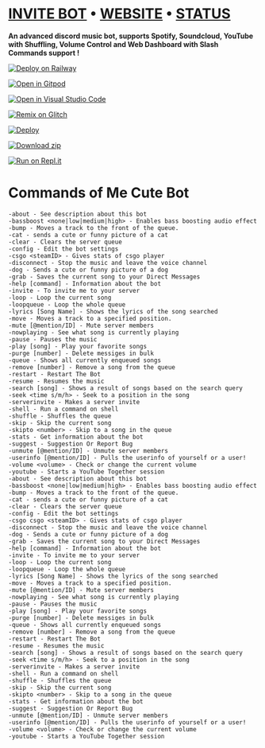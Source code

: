 # [INVITE BOT](https://bit.ly/MeCuTe)   •   [WEBSITE](https://mecute.ga)   •   [STATUS](https://mecute.instatus.com)

**An advanced discord music bot, supports Spotify, Soundcloud, YouTube with Shuffling, Volume Control and Web Dashboard with Slash Commands support !**

[![Deploy on Railway](https://railway.app/button.svg)](https://u.oggy.ga/discord-music-bot-railway-deploy) 

[![Open in Gitpod](https://camo.githubusercontent.com/76e60919474807718793857d8eb615e7a50b18b04050577e5a35c19421f260a3/68747470733a2f2f676974706f642e696f2f627574746f6e2f6f70656e2d696e2d676974706f642e737667)](https://gitpod.io/#https://github.com/nischay876/discord-music-bot/tree/main)

[![Open in Visual Studio Code](https://open.vscode.dev/badges/open-in-vscode.svg)](https://open.vscode.dev/nischay876/discord-music-bot)

[![Remix on Glitch](https://cdn.glitch.com/2703baf2-b643-4da7-ab91-7ee2a2d00b5b%2Fremix-button.svg)](https://glitch.com/edit/#!/import/github/nischay876/discord-music-bot)

[![Deploy](https://www.herokucdn.com/deploy/button.svg)](https://heroku.com/deploy?template=https://github.com/nischay876/discord-music-bot)

[![Download zip](https://custom-icon-badges.herokuapp.com/badge/-Download-blue?style=for-the-badge&logo=download&logoColor=white)](https://github.com/nischay876/discord-music-bot/archive/refs/heads/main.zip)

[![Run on Repl.it](https://repl.it/badge/github/nischay876/discord-music-bot)](https://repl.it/github/nischay876/discord-music-bot)

# Commands of Me Cute Bot
```
-about - See description about this bot
-bassboost <none|low|medium|high> - Enables bass boosting audio effect
-bump - Moves a track to the front of the queue.
-cat - sends a cute or funny picture of a cat
-clear - Clears the server queue
-config - Edit the bot settings
-csgo <steamID> - Gives stats of csgo player
-disconnect - Stop the music and leave the voice channel
-dog - Sends a cute or funny picture of a dog
-grab - Saves the current song to your Direct Messages
-help [command] - Information about the bot
-invite - To invite me to your server
-loop - Loop the current song
-loopqueue - Loop the whole queue
-lyrics [Song Name] - Shows the lyrics of the song searched
-move - Moves a track to a specified position.
-mute [@mention/ID] - Mute server members
-nowplaying - See what song is currently playing
-pause - Pauses the music
-play [song] - Play your favorite songs
-purge [number] - Delete messiges in bulk
-queue - Shows all currently enqueued songs
-remove [number] - Remove a song from the queue
-restart - Restart The Bot
-resume - Resumes the music
-search [song] - Shows a result of songs based on the search query
-seek <time s/m/h> - Seek to a position in the song
-serverinvite - Makes a server invite
-shell - Run a command on shell
-shuffle - Shuffles the queue
-skip - Skip the current song
-skipto <number> - Skip to a song in the queue
-stats - Get information about the bot
-suggest - Suggestion Or Report Bug
-unmute [@mention/ID] - Unmute server members
-userinfo [@mention/ID] - Pulls the userinfo of yourself or a user!
-volume <volume> - Check or change the current volume
-youtube - Starts a YouTube Together session
-about - See description about this bot
-bassboost <none|low|medium|high> - Enables bass boosting audio effect
-bump - Moves a track to the front of the queue.
-cat - sends a cute or funny picture of a cat
-clear - Clears the server queue
-config - Edit the bot settings
-csgo csgo <steamID> - Gives stats of csgo player
-disconnect - Stop the music and leave the voice channel
-dog - Sends a cute or funny picture of a dog
-grab - Saves the current song to your Direct Messages
-help [command] - Information about the bot
-invite - To invite me to your server
-loop - Loop the current song
-loopqueue - Loop the whole queue
-lyrics [Song Name] - Shows the lyrics of the song searched
-move - Moves a track to a specified position.
-mute [@mention/ID] - Mute server members
-nowplaying - See what song is currently playing
-pause - Pauses the music
-play [song] - Play your favorite songs
-purge [number] - Delete messiges in bulk
-queue - Shows all currently enqueued songs
-remove [number] - Remove a song from the queue
-restart - Restart The Bot
-resume - Resumes the music
-search [song] - Shows a result of songs based on the search query
-seek <time s/m/h> - Seek to a position in the song
-serverinvite - Makes a server invite
-shell - Run a command on shell
-shuffle - Shuffles the queue
-skip - Skip the current song
-skipto <number> - Skip to a song in the queue
-stats - Get information about the bot
-suggest - Suggestion Or Report Bug
-unmute [@mention/ID] - Unmute server members
-userinfo [@mention/ID] - Pulls the userinfo of yourself or a user!
-volume <volume> - Check or change the current volume
-youtube - Starts a YouTube Together session
